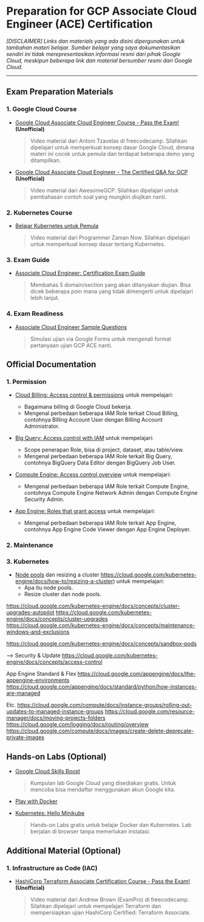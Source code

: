 # Preparation for GCP Associate Cloud Engineer (ACE) Certification
_[DISCLAIMER] Links dan materials yang ada disini dipergunakan untuk tambahan materi belajar. Sumber belajar yang saya dokumentasikan sendiri ini tidak merepresentasikan informasi resmi dari pihak Google Cloud, meskipun beberapa link dan material bersumber resmi dari Google Cloud._

---
## Exam Preparation Materials
### 1. Google Cloud Course
- [Google Cloud Associate Cloud Engineer Course - Pass the Exam!](https://www.youtube.com/watch?v=jpno8FSqpc8) **(Unofficial)**

    > Video material dari Antoni Tzavelas di freecodecamp. Silahkan dipelajari untuk memperkuat konsep dasar Google Cloud, dimana materi ini cocok untuk pemula dan terdapat beberapa demo yang ditampilkan.

- [Google Cloud Associate Cloud Engineer - The Certified Q&A for GCP](https://www.youtube.com/playlist?list=PLQMsfKRZZviRwqJwNmh1eAWnRMvlrk40x) **(Unofficial)**

    > Video material dari AwesomeGCP. Silahkan dipelajari untuk pembahasan contoh soal yang mungkin diujikan nanti.

### 2. Kubernetes Course
- [Belajar Kubernetes untuk Pemula](https://www.youtube.com/playlist?list=PL-CtdCApEFH8XrWyQAyRd6d_CKwxD8Ime)

    > Video material dari Programmer Zaman Now. Silahkan dipelajari untuk memperkuat konsep dasar tentang Kubernetes.

### 3. Exam Guide
- [Associate Cloud Engineer: Certification Exam Guide](https://cloud.google.com/certification/guides/cloud-engineer?skip_cache=true)

    > Membahas 5 domain/section yang akan ditanyakan diujian. Bisa dicek beberapa poin mana yang tidak dimengerti untuk dipelajari lebih lanjut.

### 4. Exam Readiness
- [Associate Cloud Engineer Sample Questions](https://docs.google.com/forms/d/e/1FAIpQLSfexWKtXT2OSFJ-obA4iT3GmzgiOCGvjrT9OfxilWC1yPtmfQ/viewform)

    > Simulasi ujian via Google Forms untuk mengenali format pertanyaan ujian GCP ACE nanti.

## Official Documentation
### 1. Permission
- [Cloud Billing: Access control & permissions](https://cloud.google.com/billing/docs/how-to/billing-access) untuk mempelajari:
  - Bagaimana billing di Google Cloud bekerja.
  - Mengenal perbedaan beberapa IAM Role terkait Cloud Billing, contohnya Billing Account User dengan Billing Account Administrator.

- [Big Query: Access control with IAM](https://cloud.google.com/bigquery/docs/access-control) untuk mempelajari:
  - Scope penerapan Role, bisa di project, dataset, atau table/view.
  - Mengenal perbedaan beberapa IAM Role terkait Big Query, contohnya BigQuery Data Editor dengan BigQuery Job User.

- [Compute Engine: Access control overview](https://cloud.google.com/compute/docs/access) untuk mempelajari:
  - Mengenal perbedaan beberapa IAM Role terkait Compute Engine, contohnya Compute Engine Network Admin dengan Compute Engine Security Admin.

- [App Engine: Roles that grant access](https://cloud.google.com/appengine/docs/standard/python/roles) untuk mempelajari:
  - Mengenal perbedaan beberapa IAM Role terkait App Engine, contohnya App Engine Code Viewer dengan App Engine Deployer.

### 2. Maintenance


### 3. Kubernetes
- [Node pools](https://cloud.google.com/kubernetes-engine/docs/concepts/node-pools) dan resizing a cluster https://cloud.google.com/kubernetes-engine/docs/how-to/resizing-a-cluster) untuk mempelajari:
  - Apa itu node pools.
  - Resize cluster dan node pools.

https://cloud.google.com/kubernetes-engine/docs/concepts/cluster-upgrades-autopilot
https://cloud.google.com/kubernetes-engine/docs/concepts/cluster-upgrades
https://cloud.google.com/kubernetes-engine/docs/concepts/maintenance-windows-and-exclusions


https://cloud.google.com/kubernetes-engine/docs/concepts/sandbox-pods

--> Security & Update
https://cloud.google.com/kubernetes-engine/docs/concepts/access-control

App Engine Standard & Flex
https://cloud.google.com/appengine/docs/the-appengine-environments
https://cloud.google.com/appengine/docs/standard/python/how-instances-are-managed

Etc.
https://cloud.google.com/compute/docs/instance-groups/rolling-out-updates-to-managed-instance-groups
https://cloud.google.com/resource-manager/docs/moving-projects-folders
https://cloud.google.com/logging/docs/routing/overview
https://cloud.google.com/compute/docs/images/create-delete-deprecate-private-images

## Hands-on Labs (Optional)
- [Google Cloud Skills Boost](https://www.cloudskillsboost.google/catalog?price%5B%5D=free)

    > Kumpulan lab Google Cloud yang disediakan gratis. Untuk mencoba bisa mendaftar menggunakan akun Google kita.

- [Play with Docker](https://labs.play-with-docker.com/)
- [Kubernetes: Hello Minikube](https://kubernetes.io/docs/tutorials/hello-minikube/)

    > Hands-on Labs gratis untuk belajar Docker dan Kubernetes. Lab berjalan di browser tanpa memerlukan instalasi.

## Additional Material (Optional)
### 1. Infrastructure as Code (IAC)
- [HashiCorp Terraform Associate Certification Course - Pass the Exam!](https://www.youtube.com/watch?v=V4waklkBC38&ab_channel=freeCodeCamp.org) **(Unofficial)**

    > Video material dari Andrew Brown (ExamPro) di freecodecamp. Silahkan dipelajari untuk mempelajari Terraform dan mempersiapkan ujian HashiCorp Certified: Terraform Associate.
